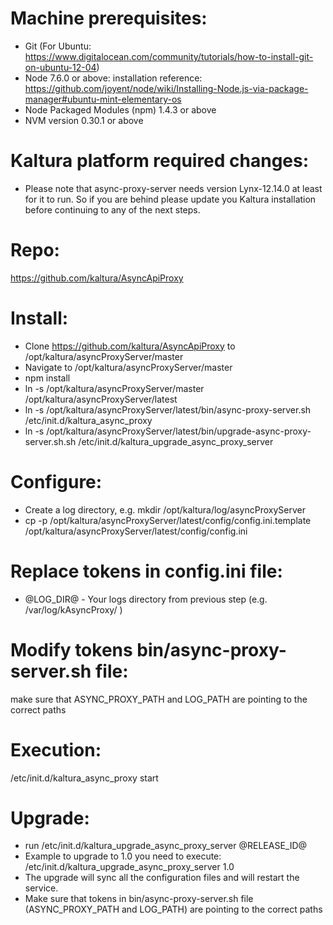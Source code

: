 Machine prerequisites:
=======================
- Git (For Ubuntu: https://www.digitalocean.com/community/tutorials/how-to-install-git-on-ubuntu-12-04)
- Node 7.6.0 or above: installation reference: https://github.com/joyent/node/wiki/Installing-Node.js-via-package-manager#ubuntu-mint-elementary-os
- Node Packaged Modules (npm) 1.4.3 or above
- NVM version 0.30.1 or above

Kaltura platform required changes:
=======================
- Please note that async-proxy-server needs version Lynx-12.14.0 at least for it to run. So if you are behind please update you Kaltura installation before continuing to any of the next steps.

Repo:
=======================
https://github.com/kaltura/AsyncApiProxy

Install:
=======================
- Clone https://github.com/kaltura/AsyncApiProxy to /opt/kaltura/asyncProxyServer/master
- Navigate to /opt/kaltura/asyncProxyServer/master
- npm install
- ln -s /opt/kaltura/asyncProxyServer/master /opt/kaltura/asyncProxyServer/latest
- ln -s /opt/kaltura/asyncProxyServer/latest/bin/async-proxy-server.sh /etc/init.d/kaltura_async_proxy
- ln -s /opt/kaltura/asyncProxyServer/latest/bin/upgrade-async-proxy-server.sh.sh /etc/init.d/kaltura_upgrade_async_proxy_server

Configure:
=======================
- Create a log directory, e.g. mkdir /opt/kaltura/log/asyncProxyServer
- cp -p /opt/kaltura/asyncProxyServer/latest/config/config.ini.template /opt/kaltura/asyncProxyServer/latest/config/config.ini

Replace tokens in config.ini file:
=======================
- @LOG_DIR@ - Your logs directory from previous step (e.g. /var/log/kAsyncProxy/ )

Modify tokens bin/async-proxy-server.sh file:
=======================
make sure that ASYNC_PROXY_PATH and LOG_PATH are pointing to the correct paths

Execution:
=======================
/etc/init.d/kaltura_async_proxy start

Upgrade:
=======================
- run /etc/init.d/kaltura_upgrade_async_proxy_server @RELEASE_ID@
- Example to upgrade to 1.0 you need to execute: /etc/init.d/kaltura_upgrade_async_proxy_server 1.0
- The upgrade will sync all the configuration files and will restart the service.
- Make sure that tokens in bin/async-proxy-server.sh file (ASYNC_PROXY_PATH and LOG_PATH) are pointing to the correct paths
